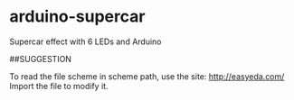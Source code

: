 arduino-supercar
================

Supercar effect with 6 LEDs and Arduino

##SUGGESTION

To read the file scheme in scheme path, use the site: http://easyeda.com/
Import the file to modify it.
